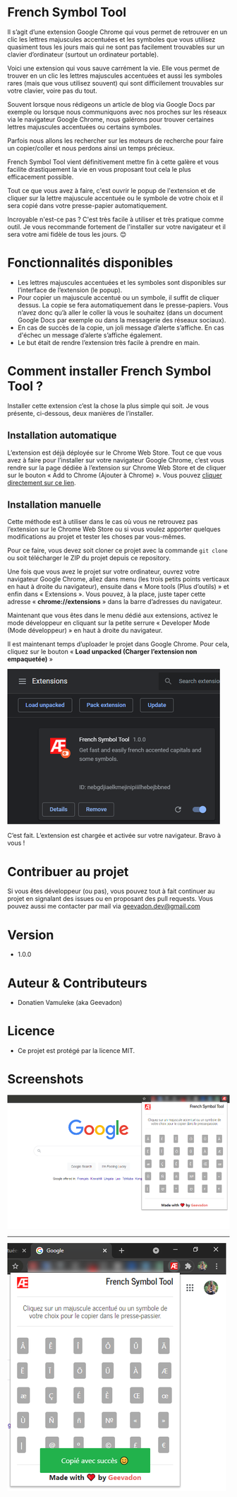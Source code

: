 # French Symbol Tool

Il s’agit d’une extension Google Chrome qui vous permet de retrouver en un clic les lettres majuscules accentuées et les symboles que vous utilisez quasiment tous les jours mais qui ne sont pas facilement trouvables sur un clavier d’ordinateur (surtout un ordinateur portable).

Voici une extension qui vous sauve carrément la vie. Elle vous permet de trouver en un clic les lettres majuscules accentuées et aussi les symboles rares (mais que vous utilisez souvent) qui sont difficilement trouvables sur votre clavier, voire pas du tout.

Souvent lorsque nous rédigeons un article de blog via Google Docs par exemple ou lorsque nous communiquons avec nos proches sur les réseaux via le navigateur Google Chrome, nous galérons pour trouver certaines lettres majuscules accentuées ou certains symboles.

Parfois nous allons les rechercher sur les moteurs de recherche pour faire un copier/coller et nous perdons ainsi un temps précieux.

French Symbol Tool vient définitivement mettre fin à cette galère et vous facilite drastiquement la vie en vous proposant tout cela le plus efficacement possible.

Tout ce que vous avez à faire, c'est ouvrir le popup de l'extension et de cliquer sur la lettre majuscule accentuée ou le symbole de votre choix et il sera copié dans votre presse-papier automatiquement.

Incroyable n'est-ce pas ? C'est très facile à utiliser et très pratique comme outil. Je vous recommande fortement de l'installer sur votre navigateur et il sera votre ami fidèle de tous les jours. 😊

# Fonctionnalités disponibles

- Les lettres majuscules accentuées et les symboles sont disponibles sur l’interface de l’extension (le popup).
- Pour copier un majuscule accentué ou un symbole, il suffit de cliquer dessus. La copie se fera automatiquement dans le presse-papiers. Vous n’avez donc qu’à aller le coller là vous le souhaitez (dans un document Google Docs par exemple ou dans la messagerie des réseaux sociaux).
- En cas de succès de la copie, un joli message d’alerte s’affiche. En cas d'échec un message d’alerte s’affiche également.
- Le but était de rendre l’extension très facile à prendre en main.

# Comment installer French Symbol Tool ?
Installer cette extension c’est la chose la plus simple qui soit. Je vous présente, ci-dessous, deux manières de l’installer.

## Installation automatique
L’extension est déjà déployée sur le Chrome Web Store. Tout ce que vous avez à faire pour l’installer sur votre navigateur Google Chrome, c’est vous rendre sur la page dédiée à l’extension sur Chrome Web Store et de cliquer sur le bouton « Add to Chrome (Ajouter à Chrome) ». Vous pouvez <a href="#" target="_blank">cliquer directement sur ce lien</a>.

## Installation manuelle
Cette méthode est à utiliser dans le cas où vous ne retrouvez pas l’extension sur le Chrome Web Store ou si vous voulez apporter quelques modifications au projet et tester les choses par vous-mêmes.

Pour ce faire, vous devez soit cloner ce projet avec la commande ``git clone`` ou soit télécharger le ZIP du projet depuis ce repository.

Une fois que vous avez le projet sur votre ordinateur, ouvrez votre navigateur Google Chrome, allez dans menu (les trois petits points verticaux en haut à droite du navigateur), ensuite dans « More tools (Plus d’outils) » et enfin dans « Extensions ». Vous pouvez, à la place, juste taper cette adresse « **chrome://extensions** » dans la barre d’adresses du navigateur.

Maintenant que vous êtes dans le menu dédié aux extensions, activez le mode développeur en cliquant sur la petite serrure « Developer Mode (Mode développeur) » en haut à droite du navigateur.

Il est maintenant temps d’uploader le projet dans Google Chrome. Pour cela, cliquez sur le bouton « **Load unpacked (Charger l’extension non empaquetée)** »

![Uploadez le projet dans Google Chrome](src/assets/images/screenshots/load-unpacked.png)

C’est fait. L’extension est chargée et activée sur votre navigateur. Bravo à vous !

# Contribuer au projet
Si vous êtes développeur (ou pas), vous pouvez tout à fait continuer au projet en signalant des issues ou en proposant des pull requests. Vous pouvez aussi me contacter par mail via <a href="mailto:geevadon.dev@gmail.com">geevadon.dev@gmail.com<a/>

# Version
- 1.0.0

# Auteur & Contributeurs
- Donatien Vamuleke (aka Geevadon)

# Licence
- Ce projet est protégé par la licence MIT.

# Screenshots
![French Symbol Tool](src/assets/images/screenshots/french-symbol-tool-home.png)
<hr />

![French Symbol Tool](src/assets/images/screenshots/popup-copy-success.png)